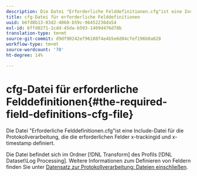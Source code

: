 ```yaml
---
description: Die Datei "Erforderliche Felddefinitionen.cfg"ist eine Include-Datei für die Protokollverarbeitung, die die erforderlichen Felder x-trackingid und x-timestamp definiert.
title: cfg-Datei für erforderliche Felddefinitionen
uuid: b6fd8b13-83d2-4060-b59c-96452236da54
exl-id: 6ffd0271-1cdd-45da-b593-1469d476d78b
translation-type: tm+mt
source-git-commit: d9df90242ef96188f4e4b5e6d04cfef196b0a628
workflow-type: tm+mt
source-wordcount: '70'
ht-degree: 14%

---
```


# cfg-Datei für erforderliche Felddefinitionen{#the-required-field-definitions-cfg-file}

Die Datei &quot;Erforderliche Felddefinitionen.cfg&quot;ist eine Include-Datei für die Protokollverarbeitung, die die erforderlichen Felder x-trackingid und x-timestamp definiert.

Die Datei befindet sich im Ordner [!DNL Transform] des Profils [!DNL Dataset\Log Processing]. Weitere Informationen zum Definieren von Feldern finden Sie unter [Datensatz zur Protokollverarbeitung: Dateien einschließen](../../../../home/c-dataset-const-proc/c-dataset-inc-files/c-types-dataset-inc-files/c-log-proc-dataset-inc-files/c-log-proc-dataset-inc-files.md#concept-999475a22519432e98844622ca95b6ab).
